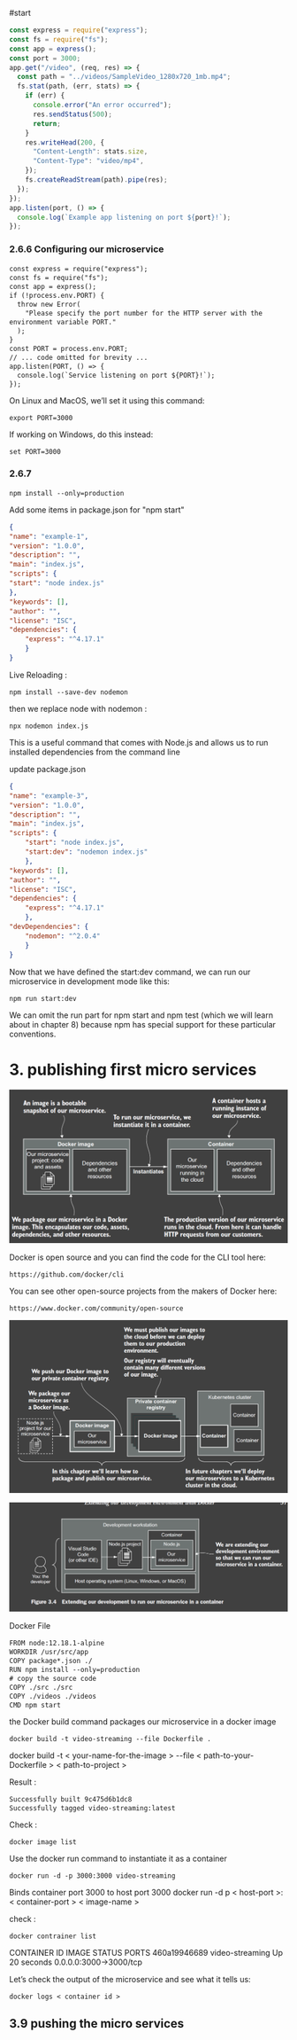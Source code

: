#start

```js
const express = require("express");
const fs = require("fs");
const app = express();
const port = 3000;
app.get("/video", (req, res) => {
  const path = "../videos/SampleVideo_1280x720_1mb.mp4";
  fs.stat(path, (err, stats) => {
    if (err) {
      console.error("An error occurred");
      res.sendStatus(500);
      return;
    }
    res.writeHead(200, {
      "Content-Length": stats.size,
      "Content-Type": "video/mp4",
    });
    fs.createReadStream(path).pipe(res);
  });
});
app.listen(port, () => {
  console.log(`Example app listening on port ${port}!`);
});

```

### 2.6.6 Configuring our microservice

```JS
const express = require("express");
const fs = require("fs");
const app = express();
if (!process.env.PORT) {
  throw new Error(
    "Please specify the port number for the HTTP server with the environment variable PORT."
  );
}
const PORT = process.env.PORT;
// ... code omitted for brevity ...
app.listen(PORT, () => {
  console.log(`Service listening on port ${PORT}!`);
});
```

On Linux and MacOS, we’ll set it using this command:

    export PORT=3000
If working on Windows, do this instead:

    set PORT=3000

### 2.6.7

    npm install --only=production

Add some items in package.json for "npm start"

```JSON
{
"name": "example-1",
"version": "1.0.0",
"description": "",
"main": "index.js",
"scripts": {
"start": "node index.js"
},
"keywords": [],
"author": "",
"license": "ISC",
"dependencies": {
    "express": "^4.17.1"
    }
}
```

Live Reloading :

    npm install --save-dev nodemon

then we replace node with nodemon : 

    npx nodemon index.js

This is a useful command that comes with Node.js and allows us to run installed dependencies from the command line

update package.json

```json
{
"name": "example-3",
"version": "1.0.0",
"description": "",
"main": "index.js",
"scripts": {
    "start": "node index.js",
    "start:dev": "nodemon index.js"
    },
"keywords": [],
"author": "",
"license": "ISC",
"dependencies": {
    "express": "^4.17.1"
    },
"devDependencies": {
    "nodemon": "^2.0.4"
    }
}
```

Now that we have defined the start:dev command, we can run our microservice in development mode like this:

    npm run start:dev

We can omit the run part for npm start and npm test (which we will learn about in chapter 8) because npm has special support for these particular conventions.

# 3. publishing first micro services

![From image to container](image3-2.png)

Docker is open source and you can find the code for the CLI tool here:
    
    https://github.com/docker/cli
You can see other open-source projects from the makers of Docker here:
    
    https://www.docker.com/community/open-source

![Figure 3-3](image3-3.png)

![Extending our dev env with Docker](image3-4.png)

Docker File

```
FROM node:12.18.1-alpine
WORKDIR /usr/src/app
COPY package*.json ./
RUN npm install --only=production
# copy the source code
COPY ./src ./src 
COPY ./videos ./videos
CMD npm start
```

the Docker build command packages our microservice in a docker image

    docker build -t video-streaming --file Dockerfile .

docker build -t < your-name-for-the-image > --file < path-to-your-Dockerfile > < path-to-project >

Result :

    Successfully built 9c475d6b1dc8
    Successfully tagged video-streaming:latest

Check :

    docker image list

Use the docker run command to instantiate it as a container

    docker run -d -p 3000:3000 video-streaming

Binds container port 3000 to host port 3000
docker run -d p < host-port >:< container-port > < image-name >

check :

    docker contrainer list  

CONTAINER ID IMAGE STATUS PORTS
460a19946689 video-streaming Up 20 seconds 0.0.0.0:3000->3000/tcp

Let’s check the output of the microservice and see what it tells us:

    docker logs < container id >

## 3.9 pushing the micro services